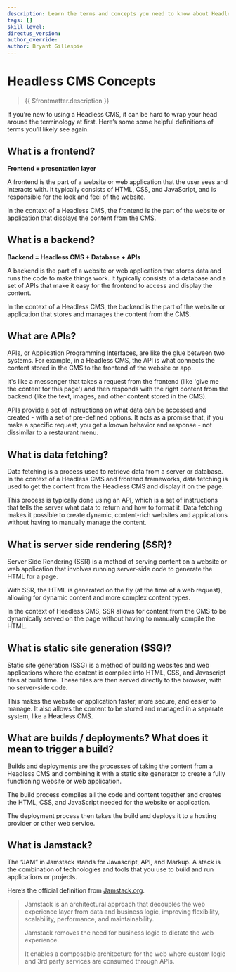 ```yaml
---
description: Learn the terms and concepts you need to know about Headless CMS.
tags: []
skill_level:
directus_version:
author_override:
author: Bryant Gillespie
---
```


# Headless CMS Concepts

> {{ $frontmatter.description }}

If you’re new to using a Headless CMS, it can be hard to wrap your head around the terminology at first. Here’s some
some helpful definitions of terms you’ll likely see again.

## What is a frontend?

**Frontend = presentation layer**

A frontend is the part of a website or web application that the user sees and interacts with. It typically consists of
HTML, CSS, and JavaScript, and is responsible for the look and feel of the website.

In the context of a Headless CMS, the frontend is the part of the website or application that displays the content from
the CMS.

## What is a backend?

**Backend = Headless CMS + Database + APIs**

A backend is the part of a website or web application that stores data and runs the code to make things work. It
typically consists of a database and a set of APIs that make it easy for the frontend to access and display the content.

In the context of a Headless CMS, the backend is the part of the website or application that stores and manages the
content from the CMS.

## What are APIs?

APIs, or Application Programming Interfaces, are like the glue between two systems. For example, in a Headless CMS, the
API is what connects the content stored in the CMS to the frontend of the website or app.

It's like a messenger that takes a request from the frontend (like 'give me the content for this page') and then
responds with the right content from the backend (like the text, images, and other content stored in the CMS).

APIs provide a set of instructions on what data can be accessed and created - with a set of pre-defined options. It acts
as a promise that, if you make a specific request, you get a known behavior and response - not dissimilar to a
restaurant menu.

## What is data fetching?

Data fetching is a process used to retrieve data from a server or database. In the context of a Headless CMS and
frontend frameworks, data fetching is used to get the content from the Headless CMS and display it on the page.

This process is typically done using an API, which is a set of instructions that tells the server what data to return
and how to format it. Data fetching makes it possible to create dynamic, content-rich websites and applications without
having to manually manage the content.

## What is server side rendering (SSR)?

Server Side Rendering (SSR) is a method of serving content on a website or web application that involves running
server-side code to generate the HTML for a page.

With SSR, the HTML is generated on the fly (at the time of a web request), allowing for dynamic content and more complex
content types.

In the context of Headless CMS, SSR allows for content from the CMS to be dynamically served on the page without having
to manually compile the HTML.

## What is static site generation (SSG)?

Static site generation (SSG) is a method of building websites and web applications where the content is compiled into
HTML, CSS, and Javascript files at build time. These files are then served directly to the browser, with no server-side
code.

This makes the website or application faster, more secure, and easier to manage. It also allows the content to be stored
and managed in a separate system, like a Headless CMS.

## What are builds / deployments? What does it mean to trigger a build?

Builds and deployments are the processes of taking the content from a Headless CMS and combining it with a static site
generator to create a fully functioning website or web application.

The build process compiles all the code and content together and creates the HTML, CSS, and JavaScript needed for the
website or application.

The deployment process then takes the build and deploys it to a hosting provider or other web service.

## What is Jamstack?

The “JAM” in Jamstack stands for Javascript, API, and Markup. A stack is the combination of technologies and tools that
you use to build and run applications or projects.

Here’s the official definition from [Jamstack.org](https://jamstack.org/).

> Jamstack is an architectural approach that decouples the web experience layer from data and business logic, improving
> flexibility, scalability, performance, and maintainability.
>
> Jamstack removes the need for business logic to dictate the web experience.
>
> It enables a composable architecture for the web where custom logic and 3rd party services are consumed through APIs.
